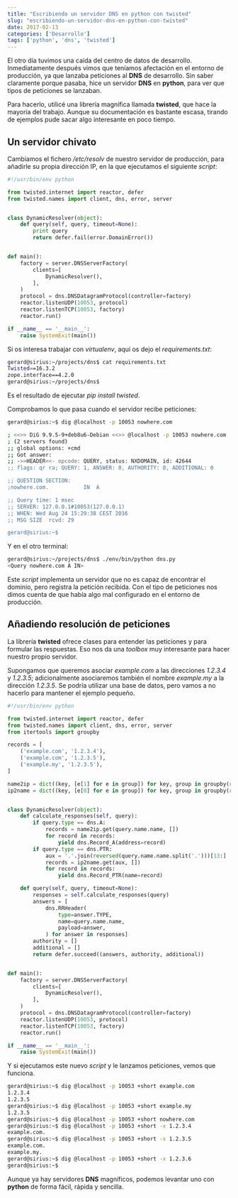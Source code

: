 ```yaml
---
title: "Escribiendo un servidor DNS en python con twisted"
slug: "escribiendo-un-servidor-dns-en-python-con-twisted"
date: 2017-02-13
categories: ['Desarrollo']
tags: ['python', 'dns', 'twisted']
---
```


El otro día tuvimos una caída del centro de datos de desarrollo. Inmediatamente después vimos que teníamos afectación en el entorno de producción, ya que lanzaba peticiones al **DNS** de desarrollo. Sin saber claramente porque pasaba, hice un servidor **DNS** en **python**, para ver que tipos de peticiones se lanzaban.<!--more-->

Para hacerlo, utilicé una librería magnífica llamada **twisted**, que hace la mayoría del trabajo. Aunque su documentación es bastante escasa, tirando de ejemplos pude sacar algo interesante en poco tiempo.

## Un servidor chivato

Cambiamos el fichero */etc/resolv* de nuestro servidor de producción, para añadirle su propia dirección IP, en la que ejecutamos el siguiente *script*:

```python
#!/usr/bin/env python

from twisted.internet import reactor, defer
from twisted.names import client, dns, error, server


class DynamicResolver(object):
    def query(self, query, timeout=None):
        print query
        return defer.fail(error.DomainError())


def main():
    factory = server.DNSServerFactory(
        clients=[
            DynamicResolver(),
        ],
    )
    protocol = dns.DNSDatagramProtocol(controller=factory)
    reactor.listenUDP(10053, protocol)
    reactor.listenTCP(10053, factory)
    reactor.run()

if __name__ == '__main__':
    raise SystemExit(main())
```

Si os interesa trabajar con *virtualenv*, aquí os dejo el *requirements.txt*:

```bash
gerard@sirius:~/projects/dns$ cat requirements.txt 
Twisted==16.3.2
zope.interface==4.2.0
gerard@sirius:~/projects/dns$ 
```

Es el resultado de ejecutar *pip install twisted*.

Comprobamos lo que pasa cuando el servidor recibe peticiones:

```bash
gerard@sirius:~$ dig @localhost -p 10053 nowhere.com

; <<>> DiG 9.9.5-9+deb8u6-Debian <<>> @localhost -p 10053 nowhere.com
; (2 servers found)
;; global options: +cmd
;; Got answer:
;; ->>HEADER<<- opcode: QUERY, status: NXDOMAIN, id: 42644
;; flags: qr ra; QUERY: 1, ANSWER: 0, AUTHORITY: 0, ADDITIONAL: 0

;; QUESTION SECTION:
;nowhere.com.			IN	A

;; Query time: 1 msec
;; SERVER: 127.0.0.1#10053(127.0.0.1)
;; WHEN: Wed Aug 24 15:29:38 CEST 2016
;; MSG SIZE  rcvd: 29

gerard@sirius:~$ 
```

Y en el otro terminal:

```bash
gerard@sirius:~/projects/dns$ ./env/bin/python dns.py 
<Query nowhere.com A IN>

```

Este *script* implementa un servidor que no es capaz de encontrar el dominio, pero registra la petición recibida. Con el tipo de peticiones nos dimos cuenta de que había algo mal configurado en el entorno de producción.

## Añadiendo resolución de peticiones

La librería **twisted** ofrece clases para entender las peticiones y para formular las respuestas. Eso nos da una *toolbox* muy interesante para hacer nuestro propio servidor.

Supongamos que queremos asociar *example.com* a las direcciones *1.2.3.4* y *1.2.3.5*; adicionalmente asociaremos también el nombre *example.my* a la dirección *1.2.3.5*. Se podría utilizar una base de datos, pero vamos a no hacerlo para mantener el ejemplo pequeño.

```python
#!/usr/bin/env python

from twisted.internet import reactor, defer
from twisted.names import client, dns, error, server
from itertools import groupby

records = [
    ('example.com', '1.2.3.4'),
    ('example.com', '1.2.3.5'),
    ('example.my', '1.2.3.5'),
]

name2ip = dict((key, [e[1] for e in group]) for key, group in groupby(records, lambda x: x[0]))
ip2name = dict((key, [e[0] for e in group]) for key, group in groupby(records, lambda x: x[1]))


class DynamicResolver(object):
    def calculate_responses(self, query):
        if query.type == dns.A:
            records = name2ip.get(query.name.name, [])
            for record in records:
                yield dns.Record_A(address=record)
        if query.type == dns.PTR:
            aux = '.'.join(reversed(query.name.name.split('.')))[13:]
            records = ip2name.get(aux, [])
            for record in records:
                yield dns.Record_PTR(name=record)

    def query(self, query, timeout=None):
        responses = self.calculate_responses(query)
        answers = [
            dns.RRHeader(
                type=answer.TYPE,
                name=query.name.name,
                payload=answer,
            ) for answer in responses]
        authority = []
        additional = []
        return defer.succeed((answers, authority, additional))


def main():
    factory = server.DNSServerFactory(
        clients=[
            DynamicResolver(),
        ],
    )
    protocol = dns.DNSDatagramProtocol(controller=factory)
    reactor.listenUDP(10053, protocol)
    reactor.listenTCP(10053, factory)
    reactor.run()

if __name__ == '__main__':
    raise SystemExit(main())
```

Y si ejecutamos este nuevo *script* y le lanzamos peticiones, vemos que funciona.

```bash
gerard@sirius:~$ dig @localhost -p 10053 +short example.com
1.2.3.4
1.2.3.5
gerard@sirius:~$ dig @localhost -p 10053 +short example.my
1.2.3.5
gerard@sirius:~$ dig @localhost -p 10053 +short nowhere.com
gerard@sirius:~$ dig @localhost -p 10053 +short -x 1.2.3.4
example.com.
gerard@sirius:~$ dig @localhost -p 10053 +short -x 1.2.3.5
example.com.
example.my.
gerard@sirius:~$ dig @localhost -p 10053 +short -x 1.2.3.6
gerard@sirius:~$ 
```

Aunque ya hay servidores **DNS** magníficos, podemos levantar uno con **python** de forma fácil, rápida y sencilla.
